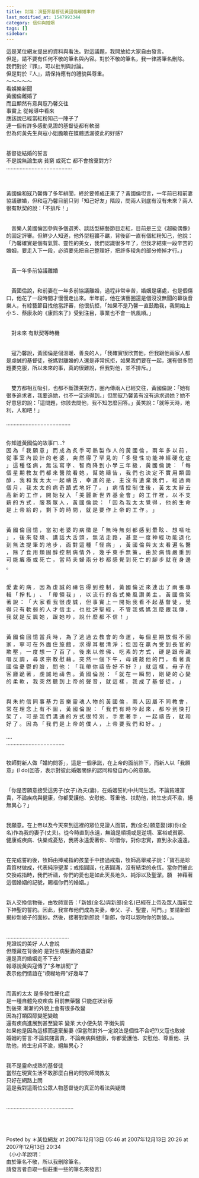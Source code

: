 ```yaml
---
title: 討論：演藝界基督徒黃國倫離婚事件
last_modified_at: 1547993344
category: 信仰與婚姻
tags: []
sidebar: 
---
```


<p>這是某位網友提出的資料與看法。對這議題，我開放給大家自由發言。<br/>但是，請不要有任何不敬的筆名與內容。對於不敬的筆名，我一律將筆名刪除。<br/>我們對於『罪』，可以批判與討論。<br/>但是對於『人』，請保持應有的禮貌與尊重。<br/><!--more-->～～～～～<br/>看娛樂新聞<br/>黃國倫離婚了<br/>而且顯然有意與寇乃馨交往<br/>事實上 從報導中看來<br/>應該說已經當紅粉知己一陣子了<br/>連一個有許多感動見證的基督徒都有軟弱<br/>但為何黃先生與寇小姐膽敢在媒體透漏彼此的好感?<br/><br/><br/>基督徒結婚的誓言<br/>不是說無論生病 貧窮 或死亡 都不會捨棄對方?<br/>............................................<br/><br/><br/><br/>黃國倫和寇乃馨傳了多年緋聞，終於要修成正果了？黃國倫坦言，一年前已和前妻協議離婚，但和寇乃馨目前只到「知己好友」階段，問兩人到底有沒有未來？兩人很有默契的說：「不排斥！」<br/><br/><br/>　音樂人黃國倫因參與多個選秀、談話型綜藝節目走紅，目前是三立《超級偶像》的固定評審。但鮮少人知道，他外型粗獷不羈，背後卻一直有個紅粉知己，他說：「乃馨確實是個有氣質、靈性的美女，我們認識很多年了，但我才結束一段辛苦的婚姻，要走入下一段，必須要先把自己整理好，把許多稜角的部分修掉才行。」<br/><br/><br/>　黃一年多前協議離婚<br/><br/><br/>　黃國倫說，和前妻在一年多前協議離婚，過程非常辛苦，婚姻是痛處，也是個傷口，他花了一段時間才慢慢走出來。半年前，他在演藝圈還是個沒沒無聞的幕後音樂人，有綜藝節目找他當評審，他很抗拒，「如果不是乃馨一直鼓勵我，我開始上小Ｓ、蔡康永的《康熙來了》受到注目，事業也不會一帆風順。」<br/><br/><br/>　對未來 有默契等時機<br/><br/><br/>　寇乃馨說，黃國倫是個溫暖、善良的人，「我確實很欣賞他，但我跟他兩家人都是虔誠的基督徒，爸媽對離婚的人還是非常抗拒，如果我們要在一起，還有很多問題要克服，所以未來的事，真的很難說，但我對他，並不排斥。」<br/><br/><br/>　雙方都相互吸引，也都不斷讚美對方，圈內傳兩人已經交往，黃國倫說：「她有很多追求者，我要追她，也不一定追得到。」但問寇乃馨黃有沒有追求過她？她不好意思的說：「這問題，你該去問他，我不知怎麼回答。」黃笑說：「就等天時，地利，人和吧！」<br/><br/>...........................................<br/><br/><br/>你知道黃國倫的故事ㄇ...?<br/>因 為 「 我 願 意 」 而 成 為 炙 手 可 熱 製 作 人 的 黃 國 倫 ， 兩 年 多 以 前 ， 從 事 室 內 設 計 的 老 婆 ， 突 然 得 了 罕 見 的 「 多 發 性 功 能 神 經 硬 化 症 」 這 種 怪 病 ， 無 法 寫 字 、 智 商 降 到 小 學 三 年 級 ， 黃 國 倫 說 ： 「 每 個 星 期 教 友 們 都 來 醫 院 看 她 ， 幫 她 禱 告 ， 我 們 也 決 定 不 實 用 類 固 醇 ， 我 和 我 太 太 一 起 禱 告 ， 幸 運 的 是 ， 主 沒 有 遺 棄 我 們 ， 經 過 兩 個 月 ， 我 太 太 的 病 奇 蹟 式 地 好 了 。 」 病 情 控 制 住 後 ， 黃 太 太 辭 去 高 新 的 工 作 ， 開 始 投 入 「 美 麗 新 世 界 基 金 會 」 的 工 作 裡 ， 以 不 支 薪 的 方 式 ， 服 務 眾 人 ， 黃 國 倫 說 ： 「 因 為 我 太 太 覺 得 ， 他 的 生 命 是 上 帝 給 的 ， 剩 下 的 時 間 ， 就 是 要 作 上 帝 的 工 作 。 」<br/><br/><br/>黃 國 倫 回 憶 ， 當 初 老 婆 的 病 徵 是 「 無 時 無 刻 都 感 到 暈 眩 、 想 嘔 吐 」 ， 後 來 發 燒 、 講 話 大 舌 頭 ， 無 法 走 路 ， 甚 至 一 度 神 經 功 能 退 化 到 無 法 提 筆 的 地 步 ， 面 對 這 種 「 怪 病 」 ， 黃 國 倫 與 太 太 看 遍 名 醫 ， 除 了 食 用 類 固 醇 控 制 病 情 外 ， 幾 乎 束 手 無 策 。 由 於 病 情 嚴 重 到 可 能 癱 瘓 或 死 亡 ， 當 時 夫 婦 兩 分 秒 都 感 覺 到 死 亡 的 腳 步 就 在 身 邊 。 <br/><br/><br/>愛 妻 的 病 ， 因 為 虔 誠 的 禱 告 得 到 控 制 ， 黃 國 倫 近 來 連 出 了 兩 張 專 輯 「 掙 扎 」 、 「 帶 領 我 」 ， 以 流 行 的 各 式 樂 風 讚 美 主 。 黃 國 倫 笑 著 說 ： 「 大 家 看 我 很 虔 誠 ， 但 事 實 上 一 開 始 我 看 不 起 基 督 徒 ， 覺 得 只 有 軟 弱 的 人 才 信 主 ， 也 批 評 聖 經 ， 不 管 我 媽 媽 怎 麼 跟 我 傳 ， 我 就 是 反 諷 她 ， 跟 她 吵 ， 說 什 麼 都 不 信 ！ 」<br/><br/><br/>黃 國 倫 回 憶 當 兵 時 ， 為 了 逃 過 去 教 會 的 命 運 ， 每 個 星 期 放 假 不 回 家 ， 寧 可 在 外 面 住 旅 館 ， 求 得 耳 根 清 淨 ； 但 因 在 贏 內 受 到 長 官 的 欺 壓 ， 一 度 想 一 了 百 了 ， 後 來 以 修 佛 、 吃 素 的 方 式 ， 硬 是 跟 母 親 唱 反 調 ， 尋 求 宗 教 慰 藉 。 突 然 一 個 下 午 ， 母 親 敲 他 的 門 ， 看 著 黃 國 倫 憂 鬱 的 臉 ， 問 他 ： 「 我 帶 你 禱 告 好 不 好 ？ 」 就 這 樣 ， 母 子 在 客 廳 跪 著 ， 虔 誠 地 禱 告 。 黃 國 倫 說 ： 「 就 在 一 瞬 間 ， 剛 硬 的 心 變 的 柔 軟 ， 我 突 然 聽 到 上 帝 的 聲 音 ， 就 這 樣 ， 我 成 了 基 督 徒 。 」<br/><br/><br/>與 朱 約 信 同 事 基 力 音 樂 靈 魂 人 物 的 黃 國 倫 ， 兩 人 因 屬 不 同 教 會 ， 常 在 理 念 上 有 不 圖 ， 黃 國 倫 說 ： 「 我 們 有 時 吵 起 來 ， 都 吵 到 快 打 架 了 ， 可 是 我 們 溝 通 的 方 式 很 特 別 ， 手 牽 著 手 ， 一 起 禱 告 ， 就 和 好 了 。 因 為 「 我 們 是 上 帝 的 僕 人 ， 上 帝 要 我 們 和 好 。 」 <br/><br/>....<br/>.......................................<br/><br/><br/>牧師對新人做「婚約問答」，這是一個承諾，在上帝的面前許下，而新人以「我願意」(I do)回答，表示對彼此婚姻關係的認同和發自內心的意願。<br/><br/><br/>「你是否願意接受這男子(女子)為夫(妻)，在婚姻誓約中共同生活。不論貧賤富貴，不論疾病與健康，你都愛護他、安慰他、尊重他、扶助他，終生忠貞不渝，絕無異心？」<br/><br/><br/>我願意。在上帝以及今天來到這裡的眾位見證人面前，我(全名)願意娶(嫁)你(全名)作為我的妻子(丈夫)。從今時直到永遠，無論是順境或是逆境、富裕或貧窮、健康或疾病、快樂或憂愁，我將永遠愛著你、珍惜你，對你忠實，直到永永遠遠。<br/><br/><br/>在完成誓約後，牧師由捧戒指的孩童手中接過戒指，牧師高舉戒子說：「寶石是珍貴質材做成，代表純淨聖潔；戒指圓圓，化表圓滿，沒有結束的永恆。當你們彼此交換戒指時，我們祈禱，你們的愛也是如此天長地久、純淨以及聖潔。願　神藉著這個婚姻的記號，賜福你們的婚姻。」<br/><br/><br/>新人交換信物後，由牧師宣告：「新娘(全名)與新郎(全名)已經在上帝及眾人面前立下神聖的誓約。因此，我宣布他們成為夫妻，奉父、子、聖靈，阿門。」並請新郎揭紗新娘子的面紗。然後，接著對新郎說「新郎，你可以親吻你的新娘。」。<br/><br/><br/>……………………………………<br/>見證說的美好 人人會說<br/>但隱藏在背後的 是對生病髮妻的遺棄? <br/>還是真的婚姻走不下去?<br/>報導說黃與寇傳了"多年誹聞"了<br/>表示他們情誼在"模糊地帶"好幾年了<br/><br/><br/>而黃的太太 是多發性硬化症<br/>是一種自體免疫疾病 目前無藥醫 只能症狀治療<br/>到後來 漸漸的外貌上會有很多改變 <br/>因為打類固醇變肥變醜<br/>還有疾病進展到甚至變笨 變呆 大小便失禁 平衡失調 <br/>如果他是因為這樣而遺棄髮妻 (但當然對外一定說法是個性不合吧?)又寇也敢嫁<br/>婚姻的誓言:不論貧賤富貴，不論疾病與健康，你都愛護他、安慰他、尊重他、扶助他，終生忠貞不渝，絕無異心？<br/><br/><br/>我不是靈命成熟的基督徒<br/>當然在現實生活不敢那麼白目的問牧師問教友<br/>只好在網路上問<br/>這是我對這兩位公眾人物基督徒的真正的看法與疑問<br/><br/><br/>………………………………………<br/><br/><br/><br/><br/>Posted by ＊某位網友 at 2007年12月13日 05:46  at 2007年12月13日 20:26   at 2007年12月13日 20:34 <br/>（小小羊說明：<br/>由於筆名不敬，所以我刪除筆名。<br/>請發言者自取一個莊重一些的筆名來發言）<br/><br/></p><p> </p><br/><br/>
